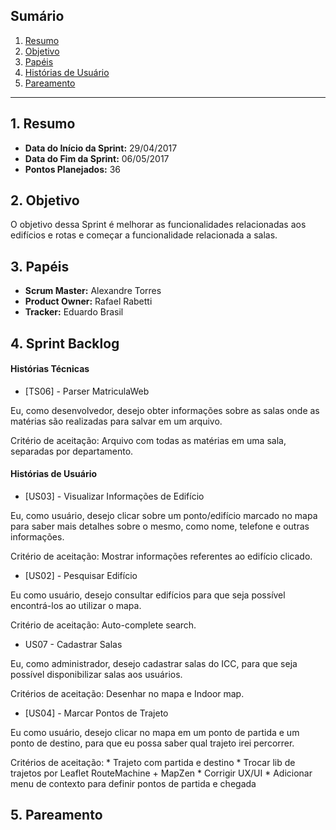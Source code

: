 
## Sumário
1. [Resumo](#1-Resumo)
2. [Objetivo](#2-Objetivo)
3. [Papéis](#3-Papéis)
4. [Histórias de Usuário](#4-Histórias)
5. [Pareamento](#5-Pareamento)

***
## 1. Resumo

* **Data do Início da Sprint:** 29/04/2017
* **Data do Fim da Sprint:** 06/05/2017
* **Pontos Planejados:** 36

## 2. Objetivo

O objetivo dessa Sprint é melhorar as funcionalidades relacionadas aos edifícios e rotas e começar a funcionalidade relacionada a salas.

## 3. Papéis

* **Scrum Master:** Alexandre Torres
* **Product Owner:** Rafael Rabetti
* **Tracker:** Eduardo Brasil

## 4. Sprint Backlog

#### **Histórias Técnicas**

* [TS06] - Parser MatriculaWeb

Eu, como desenvolvedor, desejo obter informações sobre as salas onde as matérias são realizadas para salvar em um arquivo.

Critério de aceitação: Arquivo com todas as matérias em uma sala, separadas por departamento.

#### **Histórias de Usuário**

* [US03] - Visualizar Informações de Edifício

Eu, como usuário, desejo clicar sobre um ponto/edifício marcado no mapa para saber mais detalhes sobre o mesmo, como nome, telefone e outras informações.

Critério de aceitação: Mostrar informações referentes ao edifício clicado.

* [US02] - Pesquisar Edifício

Eu como usuário, desejo consultar edifícios para que seja possível encontrá-los ao utilizar o mapa.

Critério de aceitação: Auto-complete search.

* US07 - Cadastrar Salas

Eu, como administrador, desejo cadastrar salas do ICC, para que seja possível disponibilizar salas aos usuários.

Critérios de aceitação: Desenhar no mapa e Indoor map.

* [US04] - Marcar Pontos de Trajeto

Eu como usuário, desejo clicar no mapa em um ponto de partida e um ponto de destino, para que eu possa saber qual trajeto irei percorrer.

Critérios de aceitação: 
      * Trajeto com partida e destino
      * Trocar lib de trajetos por Leaflet RouteMachine + MapZen
      * Corrigir UX/UI
      * Adicionar menu de contexto para definir pontos de partida e chegada

## 5. Pareamento

